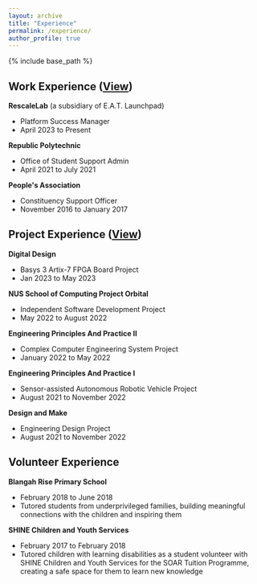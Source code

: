 ```yaml
---
layout: archive
title: "Experience"
permalink: /experience/
author_profile: true
---
```


{% include base_path %}

## Work Experience ([View](https://wilsonlee2000.github.io/workexperience/))  
**RescaleLab** (a subsidiary of E.A.T. Launchpad)
* Platform Success Manager  
* April 2023 to Present   

**Republic Polytechnic**  
* Office of Student Support Admin  
* April 2021 to July 2021  

**People's Association**  
* Constituency Support Officer  
* November 2016 to January 2017  

## Project Experience ([View](https://wilsonlee2000.github.io/projectexperience/))  
**Digital Design**  
* Basys 3 Artix-7 FPGA Board Project  
* Jan 2023 to May 2023    

**NUS School of Computing Project Orbital**
* Independent Software Development Project
* May 2022 to August 2022

**Engineering Principles And Practice II**   
* Complex Computer Engineering System Project  
* January 2022 to May 2022   

**Engineering Principles And Practice I**   
* Sensor-assisted Autonomous Robotic Vehicle Project    
* August 2021 to November 2022   

**Design and Make**  
* Engineering Design Project  
* August 2021 to November 2022  

## Volunteer Experience
**Blangah Rise Primary School**
* February 2018 to June 2018  
* Tutored students from underprivileged families, building meaningful connections with the children and inspiring them  

**SHINE Children and Youth Services**  
* February 2017 to February 2018  
* Tutored children with learning disabilities as a student volunteer with SHINE Children and Youth Services for the SOAR Tuition Programme, creating a safe space for them to learn new knowledge
